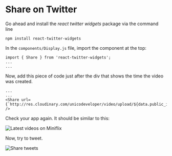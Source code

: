 # Share on Twitter

Go ahead and install the _react twitter widgets_ package via the command line

```code
npm install react-twitter-widgets
```

In the `components/Display.js` file, import the component at the top:

```code
import { Share } from 'react-twitter-widgets';
...
...
```

Now, add this piece of code just after the div that shows the time the video was created.

```code
...
...
<Share url={`http://res.cloudinary.com/unicodeveloper/video/upload/${data.public_id}.mp4`} />
```

Check your app again. It should be similar to this:

![Latest videos on Miniflix](http://res.cloudinary.com/unicodeveloper/image/upload/v1521750660/loggedinanduploaded.png)

Now, try to tweet.
       
![Share tweets](http://res.cloudinary.com/unicodeveloper/image/upload/v1519925594/labs-miniflix/I3T6C9JRtGY1livEodGQ_image13-2.png)

